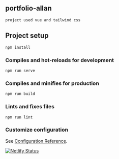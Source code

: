 ## portfolio-allan
```
project used vue and tailwind css
```
## Project setup
```
npm install
```

### Compiles and hot-reloads for development
```
npm run serve
```

### Compiles and minifies for production
```
npm run build
```

### Lints and fixes files
```
npm run lint
```

### Customize configuration
See [Configuration Reference](https://cli.vuejs.org/config/).

[![Netlify Status](https://api.netlify.com/api/v1/badges/edabcd41-d412-4538-aeb0-c41710576dd9/deploy-status)](https://app.netlify.com/sites/neophytes08/deploys)